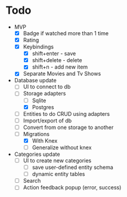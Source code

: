 # Todo

- MVP
  - [x] Badge if watched more than 1 time
  - [x] Rating
  - [x] Keybindings
      - [x] shift+enter - save
      - [x] shift+delete - delete
      - [x] shift+n - add new item
  - [x] Separate Movies and Tv Shows
- Database update
  - [ ] UI to connect to db
  - [ ] Storage adapters
    - [ ] Sqlite
    - [x] Postgres
  - [ ] Entities to do CRUD using adapters
  - [ ] Import/export of db
  - [ ] Convert from one storage to another
  - [ ] Migrations
    - [x] With Knex
    - [ ] Generalize without knex
- Categories update
  - [ ] UI to create new categories
    - [ ] save user-defined entity schema
    - [ ] dynamic entity tables
  - [ ] Search
  - [ ] Action feedback popup (error, success)
